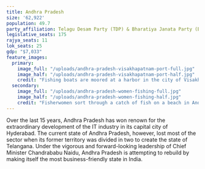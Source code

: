 ```yaml
---
title: Andhra Pradesh
size: '62,922'
population: 49.7
party_affiliation: Telagu Desam Party (TDP) & Bharatiya Janata Party (BJP)
legislative_seats: 175
rajya_seats: 11
lok_seats: 25
gdp: "$7,033"
feature_images:
  primary:
    image_full: "/uploads/andhra-pradesh-visakhapatnam-port-full.jpg"
    image_half: "/uploads/andhra-pradesh-visakhapatnam-port-half.jpg"
    credit: "Fishing boats are moored at a harbor in the city of Visakhapatnam. (Photo credit: SAJJAD HUSSAIN/AFP/Getty Images)"
  secondary:
    image_full: "/uploads/andhra-pradesh-women-fishing-full.jpg"
    image_half: "/uploads/andhra-pradesh-women-fishing-half.jpg"
    credit: "Fisherwomen sort through a catch of fish on a beach in Andhra Pradesh. (Photo credit: NOAH SEELAM/AFP/Getty Images)"
---
```


Over the last 15 years, Andhra Pradesh has won renown for the extraordinary development of the IT industry in its capital city of Hyderabad. The current state of Andhra Pradesh, however, lost most of the sector when its former territory was divided in two to create the state of Telangana. Under the vigorous and forward-looking leadership of Chief Minister Chandrababu Naidu, Andhra Pradesh is attempting to rebuild by making itself the most business-friendly state in India.
